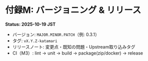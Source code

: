 # 付録M: バージョニング & リリース
**Status: 2025-10-19 JST**

- バージョン: `MAJOR.MINOR.PATCH`（例: 0.3.1）
- タグ: `vX.Y.Z-katamari`
- リリースノート: 変更点・既知の問題・Upstream取り込みタグ
- CI（M3）: lint → unit → build → package(zip/docker) → release
